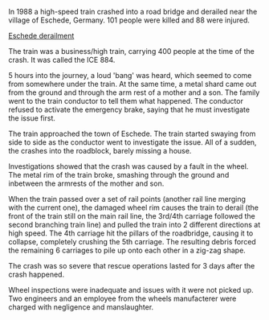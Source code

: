 In 1988 a high-speed train crashed into a road bridge and derailed near the village of Eschede, Germany. 101 people were killed and 88 were injured. 

[Eschede derailment](https://en.wikipedia.org/wiki/Eschede_derailment)

The train was a business/high train, carrying 400 people at the time of the crash. It was called the ICE 884.

5 hours into the journey, a loud 'bang' was heard, which seemed to come from somewhere under the train. At the same time, a metal shard came out from the ground and through the arm rest of a mother and a son. The family went to the train conductor to tell them what happened. The conductor refused to activate the emergency brake, saying that he must investigate the issue first.

The train approached the town of Eschede. The train started swaying from side to side as the conductor went to investigate the issue. All of a sudden, the crashes into the roadblock, barely missing a house. 

Investigations showed that the crash was caused by a fault in the wheel. The metal rim of the train broke, smashing through the ground and inbetween the armrests of the mother and son. 

When the train passed over a set of rail points (another rail line merging with the current one), the damaged wheel rim causes the train to derail (the front of the train still on the main rail line, the 3rd/4th carriage followed the second branching train line) and pulled the train into 2 different directions at high speed. The 4th carriage hit the pillars of the roadbridge, causing it to collapse, completely crushing the 5th carriage. The resulting debris forced the remaining 6 carriages to pile up onto each other in a zig-zag shape.

The crash was so severe that rescue operations lasted for 3 days after the crash happened.

Wheel inspections were inadequate and issues with it were not picked up. Two engineers and an employee from the wheels manufacterer were charged with negligence and manslaughter.